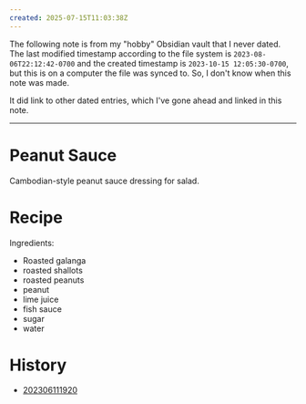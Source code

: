 ```yaml
---
created: 2025-07-15T11:03:38Z
---
```


The following note is from my "hobby" Obsidian vault that I never dated. The last modified timestamp according to the file system is `2023-08-06T22:12:42-0700` and the created timestamp is `2023-10-15 12:05:30-0700`, but this is on a computer the file was synced to. So, I don't know when this note was made.

It did link to other dated entries, which I've gone ahead and linked in this note.

---

# Peanut Sauce

Cambodian-style peanut sauce dressing for salad.

# Recipe

Ingredients:
- Roasted galanga
- roasted shallots
- roasted peanuts
- peanut
- lime juice
- fish sauce
- sugar
- water

# History

- [202306111920](202306111920.md)
